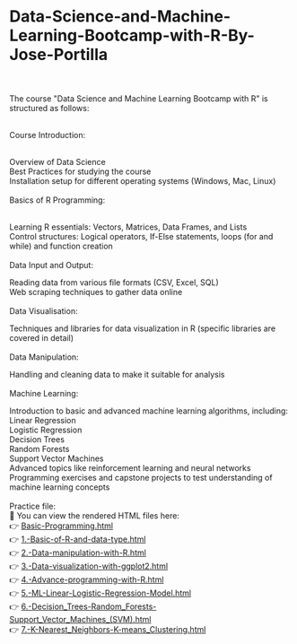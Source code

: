 # Data-Science-and-Machine-Learning-Bootcamp-with-R-By-Jose-Portilla <br> <br>
The course "Data Science and Machine Learning Bootcamp with R" is structured as follows:<br><br>

Course Introduction:<br>
<br>

Overview of Data Science<br>
Best Practices for studying the course<br>
Installation setup for different operating systems (Windows, Mac, Linux)<br><br>
Basics of R Programming:<br><br>


Learning R essentials: Vectors, Matrices, Data Frames, and Lists<br>
Control structures: Logical operators, If-Else statements, loops (for and while) and function creation<br><br>
Data Input and Output:<br>

Reading data from various file formats (CSV, Excel, SQL)<br>
Web scraping techniques to gather data online<br><br>
Data Visualisation:<br>

Techniques and libraries for data visualization in R (specific libraries are covered in detail)<br><br>
Data Manipulation:<br>

Handling and cleaning data to make it suitable for analysis<br><br>
Machine Learning:<br>

Introduction to basic and advanced machine learning algorithms, including:<br>
Linear Regression<br>
Logistic Regression<br>
Decision Trees<br>
Random Forests<br>
Support Vector Machines<br>
Advanced topics like reinforcement learning and neural networks<br>
Programming exercises and capstone projects to test understanding of machine learning concepts<br><br>
Practice file: <br>
🔗 You can view the rendered HTML files here:  <br>
👉 [Basic-Programming.html](https://shorful-akib.github.io/Data-Science-and-Machine-Learning-Bootcamp-with-R-By-Jose-Portilla/Basic-Programming.html)<br>
👉 [1.-Basic-of-R-and-data-type.html](https://shorful-akib.github.io/Data-Science-and-Machine-Learning-Bootcamp-with-R-By-Jose-Portilla/1.-Basic-of-R-and-data-type.html)<br>
👉 [2.-Data-manipulation-with-R.html](https://shorful-akib.github.io/Data-Science-and-Machine-Learning-Bootcamp-with-R-By-Jose-Portilla/2.-Data-manipulation-with-R.html)<br>
👉 [3.-Data-visualization-with-ggplot2.html](https://shorful-akib.github.io/Data-Science-and-Machine-Learning-Bootcamp-with-R-By-Jose-Portilla/3.-Data-visualization-with-ggplot2.html)<br>
👉 [4.-Advance-programming-with-R.html](https://shorful-akib.github.io/Data-Science-and-Machine-Learning-Bootcamp-with-R-By-Jose-Portilla/4.-Advance-programming-with-R.html)<br>
👉 [5.-ML-Linear-Logistic-Regression-Model.html](https://shorful-akib.github.io/Data-Science-and-Machine-Learning-Bootcamp-with-R-By-Jose-Portilla/5.-Machine-learning-models-part-1.html)<br>
👉 [6.-Decision_Trees-Random_Forests-Support_Vector_Machines_(SVM).html](https://shorful-akib.github.io/Data-Science-and-Machine-Learning-Bootcamp-with-R-By-Jose-Portilla/6.-Machine-learning-models-part-2.html)<br>
👉 [7.-K-Nearest_Neighbors-K-means_Clustering.html](https://shorful-akib.github.io/Data-Science-and-Machine-Learning-Bootcamp-with-R-By-Jose-Portilla/7.-Machine-Learning-models-part-3.html)<br>
